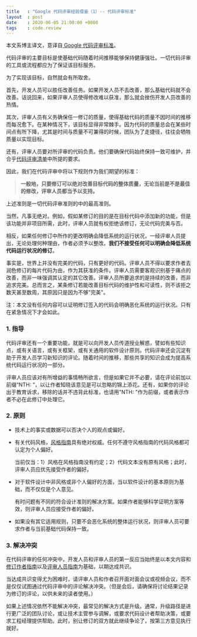 ```yaml
---
title   : "Google 代码评审经验借鉴（1）-- 代码评审标准"
layout  : post
date    : 2020-06-05 21:00:00 +0800
tags    : code.review
---
```


本文系博主译文，意译自[ Google 代码评审标准][ Google 代码评审标准]。

代码评审的主要目标是使基础代码随着时间推移能够保持健康强壮。一切代码评审的工具或流程都应为了保证该目标服务。

为了实现该目标，自然就会有所取舍。

首先，开发人员可以胜任改善任务。如果开发人员不去改善，那么基础代码就不会改善。话说回来，如果评审人员使得修改难以获准，那么就会挫伤开发人员改善的热情。<!--就代码评审而言，开发人员与评审人员要存在共识，可以公事公办，理性进退取舍。-->

其次，评审人员有义务确保任一修订的质量，使得基础代码的质量不因时间的推移而每况愈下。在某种情况下，该目标显得非常棘手。因为代码的质量总会在某些时间点有所下降，尤其是时间与质量不可兼得的时候，团队为了走捷径，往往会牺牲质量以实现目标。

还有，评审人员要对所评审的代码负责。他们要确保代码始终保持一致可维护，并合乎[代码评审清单]()中所提的要求。

因此，我们在代码评审中将以下规则作为我们期望的标准：

> **一般地，只要修订可以绝对改善目标代码的整体质量，无论当前是不是最佳的修改，评审人员都当予以支持。**

上述准则是一切代码评审准则的中的最高准则。

当然，凡事无绝对。例如，假如某修订的目的是在目标代码中添加新的功能，但是该功能并非项目所需，此时，评审人员就有权拒绝该修订，无论代码完美与否。

相反，如果任何修订中所作的更改明确会降低系统的运行状况，一经评审人员提出，无论处理何种理由，作者必须予以整改。**我们不接受任何可以明确会降低系统代码运行状况的修订**。

事实是，世界上并没有完美的代码，只有更好的代码。评审人员不得以要求作者去润色修订的每片代码为由，作为其获准的条件。评审人员需要客观识别基于痛点的改善，而非一味强调其认定的其它改善。评审人员所要追求的是持续的改善，而非追求完美。总而言之，某条修订若能改善目标代码的维护性和可读性，则不该拒之数天甚至数周，其原因只是因为不够"完美"。<!--特别有价值的评审准则，需所有评审人员悉知，它可以帮助有效解决多数评审双方的争端。-->

注：本文没有任何内容可以证明修订签入的代码会明确恶化系统的运行状况。只有在紧急情况下才会如此。

### 1. 指导

代码评审还有一个重要功能，就是可以向开发人员传道授业解惑，譬如有些知识点，或有关语言，或有关框架，或有关通用的软件设计原则。代码评审还会沉淀有助于开发人员学习新知识的评论。随着时间的推移，那些共享的知识会成为提高系统代码运行状况的一部分。

评审人员应该对有所增益的事情畅所欲言，但是如果它并不必要，请在评论前加以前缀“NTH: ”，以让作者知晓该意见是可以忽略的锦上添花。还有，如果你的评论出于教育诉求，移除的话并不违背此标准，也请用"NTH: "作为前缀，或者表示作者不必在此修订中处理它。<!--此处对原文位置有调整。此外，原文并非"NTH: "，而是"Nit: "，但因为后者不知道怎么理解，固作此变更，前者是"Nice To Have"的缩写。-->

### 2. 原则

- 技术上的事实或数据可以否决个人的观点或偏好。

- 有关代码风格，[风格指南]()具有绝对权威。任何不遵守风格指南的代码风格都可认定为个人偏好。

  当前仅当：1）风格在风格指南没有约定；2）代码文本没有原有风格；此时，评审人员应优先接受作者的偏好。

- 对于软件设计中非风格或非个人偏好的方面，当以软件设计的基本原则为基础，而不仅仅是个人意见。

  有时问题有不同的符合设计准则的解决方案。如果作者能够科学证明方案等效，则评审人员应接受作者的偏好。

- 如果没有其它适用规则，只要不会恶化系统的整体运行状况，则评审人员可要求作者与当前基础代码保持一致。

### 3. 解决冲突

在代码评审的任何冲突中，开发人员和评审人员的第一反应当始终是以本文内容和[修订作者指南]()以及[评审人员指南]()为基础，以期达成共识。

当达成共识变得尤为困难时，请评审人员和作者召开面对面会议或视频会议，而不是仅仅试图通过代码评审中的评论解决冲突。（但是会后，请确保将讨论结果记录为修订的评论，以供未来的读者使用。）

如果上述情况依然不能解决冲突，最常见的解决方式是升级。通常，升级路径是进行更广泛的团队讨论，或让技术主管参与调解，或要求代码设计者帮助决策，或要求工程经理提供帮助。此时，别让修订的双方就此继续争论了，按第三方意见执行就好。

[ Google 代码评审标准]: https://google.github.io/eng-practices/review/reviewer/standard.html " Google 评审标准"

